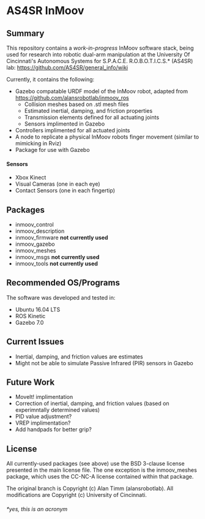 # AS4SR InMoov

## Summary

This repository contains a *work-in-progress* InMoov software stack, being used for research into robotic dual-arm manipulation at the University Of Cincinnati's Autonomous Systems for S.P.A.C.E. R.O.B.O.T.I.C.S.* (AS4SR) lab: <https://github.com/AS4SR/general_info/wiki>

Currently, it contains the following:
 - Gazebo compatable URDF model of the InMoov robot, adapted from <https://github.com/alansrobotlab/inmoov_ros>
   - Collision meshes based on .stl mesh files
   - Estimated inertial, damping, and friction properties
   - Transmission elements defined for all actuating joints
   - Sensors implimented in Gazebo
 - Controllers implimented for all actuated joints
 - A node to replicate a physical InMoov robots finger movement (similar to mimicking in Rviz)
 - Package for use with Gazebo

#### Sensors
 - Xbox Kinect 
 - Visual Cameras (one in each eye)
 - Contact Sensors (one in each fingertip)

## Packages

 - inmoov_control
 - inmoov_description 
 - inmoov_firmware **not currently used**
 - inmoov_gazebo
 - inmoov_meshes
 - inmoov_msgs **not currently used**
 - inmoov_tools **not currently used**

## Recommended OS/Programs

The software was developed and tested in:
 - Ubuntu 16.04 LTS
 - ROS Kinetic
 - Gazebo 7.0

## Current Issues

 - Inertial, damping, and friction values are estimates
 - Might not be able to simulate Passive Infrared (PIR) sensors in Gazebo

## Future Work

 - MoveIt! implimentation
 - Correction of inertial, damping, and friction values (based on experimntally determined values)
 - PID value adjustment?
 - VREP implimentation?
 - Add handpads for better grip?

## License

All currently-used packages (see above) use the BSD 3-clause license presented in the main license file. The one exception is the inmoov_meshes package, which uses the CC-NC-A license contained within that package.

The original branch is Copyright (c) Alan Timm (alansrobotlab).
All modifications are Copyright (c) University of Cincinnati.

###### *yes, this is an acronym

